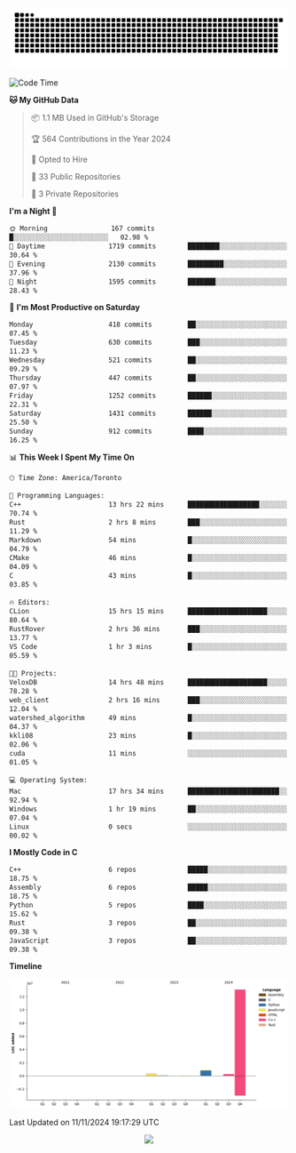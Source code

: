 <picture>
  <source media="(prefers-color-scheme: dark)" srcset="https://raw.githubusercontent.com/kkli08/kkli08/output/github-contribution-grid-snake-dark.svg">
  <source media="(prefers-color-scheme: light)" srcset="https://raw.githubusercontent.com/kkli08/kkli08/output/github-contribution-grid-snake.svg">
  <img alt="github contribution grid snake animation" src="https://raw.githubusercontent.com/kkli08/kkli08/output/github-contribution-grid-snake.svg">
</picture>


<!--START_SECTION:waka-->
![Code Time](http://img.shields.io/badge/Code%20Time-86%20hrs%202%20mins-blue)

**🐱 My GitHub Data** 

> 📦 1.1 MB Used in GitHub's Storage 
 > 
> 🏆 564 Contributions in the Year 2024
 > 
> 💼 Opted to Hire
 > 
> 📜 33 Public Repositories 
 > 
> 🔑 3 Private Repositories 
 > 
**I'm a Night 🦉** 

```text
🌞 Morning                167 commits         █░░░░░░░░░░░░░░░░░░░░░░░░   02.98 % 
🌆 Daytime                1719 commits        ████████░░░░░░░░░░░░░░░░░   30.64 % 
🌃 Evening                2130 commits        █████████░░░░░░░░░░░░░░░░   37.96 % 
🌙 Night                  1595 commits        ███████░░░░░░░░░░░░░░░░░░   28.43 % 
```
📅 **I'm Most Productive on Saturday** 

```text
Monday                   418 commits         ██░░░░░░░░░░░░░░░░░░░░░░░   07.45 % 
Tuesday                  630 commits         ███░░░░░░░░░░░░░░░░░░░░░░   11.23 % 
Wednesday                521 commits         ██░░░░░░░░░░░░░░░░░░░░░░░   09.29 % 
Thursday                 447 commits         ██░░░░░░░░░░░░░░░░░░░░░░░   07.97 % 
Friday                   1252 commits        ██████░░░░░░░░░░░░░░░░░░░   22.31 % 
Saturday                 1431 commits        ██████░░░░░░░░░░░░░░░░░░░   25.50 % 
Sunday                   912 commits         ████░░░░░░░░░░░░░░░░░░░░░   16.25 % 
```


📊 **This Week I Spent My Time On** 

```text
🕑︎ Time Zone: America/Toronto

💬 Programming Languages: 
C++                      13 hrs 22 mins      ██████████████████░░░░░░░   70.74 % 
Rust                     2 hrs 8 mins        ███░░░░░░░░░░░░░░░░░░░░░░   11.29 % 
Markdown                 54 mins             █░░░░░░░░░░░░░░░░░░░░░░░░   04.79 % 
CMake                    46 mins             █░░░░░░░░░░░░░░░░░░░░░░░░   04.09 % 
C                        43 mins             █░░░░░░░░░░░░░░░░░░░░░░░░   03.85 % 

🔥 Editors: 
CLion                    15 hrs 15 mins      ████████████████████░░░░░   80.64 % 
RustRover                2 hrs 36 mins       ███░░░░░░░░░░░░░░░░░░░░░░   13.77 % 
VS Code                  1 hr 3 mins         █░░░░░░░░░░░░░░░░░░░░░░░░   05.59 % 

🐱‍💻 Projects: 
VeloxDB                  14 hrs 48 mins      ████████████████████░░░░░   78.28 % 
web_client               2 hrs 16 mins       ███░░░░░░░░░░░░░░░░░░░░░░   12.04 % 
watershed_algorithm      49 mins             █░░░░░░░░░░░░░░░░░░░░░░░░   04.37 % 
kkli08                   23 mins             █░░░░░░░░░░░░░░░░░░░░░░░░   02.06 % 
cuda                     11 mins             ░░░░░░░░░░░░░░░░░░░░░░░░░   01.05 % 

💻 Operating System: 
Mac                      17 hrs 34 mins      ███████████████████████░░   92.94 % 
Windows                  1 hr 19 mins        ██░░░░░░░░░░░░░░░░░░░░░░░   07.04 % 
Linux                    0 secs              ░░░░░░░░░░░░░░░░░░░░░░░░░   00.02 % 
```

**I Mostly Code in C** 

```text
C++                      6 repos             █████░░░░░░░░░░░░░░░░░░░░   18.75 % 
Assembly                 6 repos             █████░░░░░░░░░░░░░░░░░░░░   18.75 % 
Python                   5 repos             ████░░░░░░░░░░░░░░░░░░░░░   15.62 % 
Rust                     3 repos             ██░░░░░░░░░░░░░░░░░░░░░░░   09.38 % 
JavaScript               3 repos             ██░░░░░░░░░░░░░░░░░░░░░░░   09.38 % 
```



**Timeline**

![Lines of Code chart](https://raw.githubusercontent.com/kkli08/kkli08/main/assets/bar_graph.png)


 Last Updated on 11/11/2024 19:17:29 UTC
<!--END_SECTION:waka-->


<div align="center">
    <img  src="https://github-readme-streak-stats.herokuapp.com/?user=kkli08&theme=cobalt" />
</div>

<br/>
<br/>
<br/>

